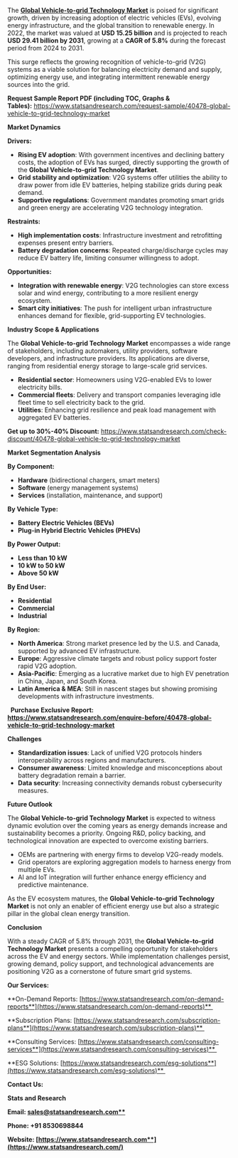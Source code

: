 ﻿The [**Global Vehicle-to-grid Technology Market**](https://www.statsandresearch.com/report/40478-global-vehicle-to-grid-technology-market) is poised for significant growth, driven by increasing adoption of electric vehicles (EVs), evolving energy infrastructure, and the global transition to renewable energy. In 2022, the market was valued at **USD 15.25 billion** and is projected to reach **USD 29.41 billion by 2031**, growing at a **CAGR of 5.8%** during the forecast period from 2024 to 2031.

This surge reflects the growing recognition of vehicle-to-grid (V2G) systems as a viable solution for balancing electricity demand and supply, optimizing energy use, and integrating intermittent renewable energy sources into the grid.

**Request Sample Report PDF (including TOC, Graphs & Tables):** <https://www.statsandresearch.com/request-sample/40478-global-vehicle-to-grid-technology-market>

**Market Dynamics**

**Drivers:**

- **Rising EV adoption**: With government incentives and declining battery costs, the adoption of EVs has surged, directly supporting the growth of the **Global Vehicle-to-grid Technology Market**.
- **Grid stability and optimization**: V2G systems offer utilities the ability to draw power from idle EV batteries, helping stabilize grids during peak demand.
- **Supportive regulations**: Government mandates promoting smart grids and green energy are accelerating V2G technology integration.

**Restraints:**

- **High implementation costs**: Infrastructure investment and retrofitting expenses present entry barriers.
- **Battery degradation concerns**: Repeated charge/discharge cycles may reduce EV battery life, limiting consumer willingness to adopt.

**Opportunities:**

- **Integration with renewable energy**: V2G technologies can store excess solar and wind energy, contributing to a more resilient energy ecosystem.
- **Smart city initiatives**: The push for intelligent urban infrastructure enhances demand for flexible, grid-supporting EV technologies.

**Industry Scope & Applications**

The **Global Vehicle-to-grid Technology Market** encompasses a wide range of stakeholders, including automakers, utility providers, software developers, and infrastructure providers. Its applications are diverse, ranging from residential energy storage to large-scale grid services.

- **Residential sector**: Homeowners using V2G-enabled EVs to lower electricity bills.
- **Commercial fleets**: Delivery and transport companies leveraging idle fleet time to sell electricity back to the grid.
- **Utilities**: Enhancing grid resilience and peak load management with aggregated EV batteries.

**Get up to 30%-40% Discount:** <https://www.statsandresearch.com/check-discount/40478-global-vehicle-to-grid-technology-market>

**Market Segmentation Analysis**

**By Component:**

- **Hardware** (bidirectional chargers, smart meters)
- **Software** (energy management systems)
- **Services** (installation, maintenance, and support)

**By Vehicle Type:**

- **Battery Electric Vehicles (BEVs)**
- **Plug-in Hybrid Electric Vehicles (PHEVs)**

**By Power Output:**

- **Less than 10 kW**
- **10 kW to 50 kW**
- **Above 50 kW**

**By End User:**

- **Residential**
- **Commercial**
- **Industrial**

**By Region:**

- **North America**: Strong market presence led by the U.S. and Canada, supported by advanced EV infrastructure.
- **Europe**: Aggressive climate targets and robust policy support foster rapid V2G adoption.
- **Asia-Pacific**: Emerging as a lucrative market due to high EV penetration in China, Japan, and South Korea.
- **Latin America & MEA**: Still in nascent stages but showing promising developments with infrastructure investments.

` `**Purchase Exclusive Report: <https://www.statsandresearch.com/enquire-before/40478-global-vehicle-to-grid-technology-market>**


**Challenges**

- **Standardization issues**: Lack of unified V2G protocols hinders interoperability across regions and manufacturers.
- **Consumer awareness**: Limited knowledge and misconceptions about battery degradation remain a barrier.
- **Data security**: Increasing connectivity demands robust cybersecurity measures.

**Future Outlook**

The **Global Vehicle-to-grid Technology Market** is expected to witness dynamic evolution over the coming years as energy demands increase and sustainability becomes a priority. Ongoing R&D, policy backing, and technological innovation are expected to overcome existing barriers.

- OEMs are partnering with energy firms to develop V2G-ready models.
- Grid operators are exploring aggregation models to harness energy from multiple EVs.
- AI and IoT integration will further enhance energy efficiency and predictive maintenance.

As the EV ecosystem matures, the **Global Vehicle-to-grid Technology Market** is not only an enabler of efficient energy use but also a strategic pillar in the global clean energy transition.

**Conclusion**

With a steady CAGR of 5.8% through 2031, the **Global Vehicle-to-grid Technology Market** presents a compelling opportunity for stakeholders across the EV and energy sectors. While implementation challenges persist, growing demand, policy support, and technological advancements are positioning V2G as a cornerstone of future smart grid systems.

**Our Services:** 

**On-Demand Reports: [https://www.statsandresearch.com/on-demand-reports**](https://www.statsandresearch.com/on-demand-reports)** 

**Subscription Plans: [https://www.statsandresearch.com/subscription-plans**](https://www.statsandresearch.com/subscription-plans)** 

**Consulting Services: [https://www.statsandresearch.com/consulting-services**](https://www.statsandresearch.com/consulting-services)** 

**ESG Solutions: [https://www.statsandresearch.com/esg-solutions**](https://www.statsandresearch.com/esg-solutions)** 



**Contact Us:** 

**Stats and Research** 

**Email: [sales@statsandresearch.com**](mailto:sales@statsandresearch.com)** 

**Phone: +91 8530698844** 

**Website: [https://www.statsandresearch.com**](https://www.statsandresearch.com/)**

